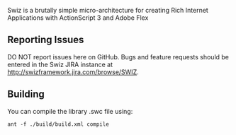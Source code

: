 Swiz is a brutally simple micro-architecture for creating Rich Internet Applications with ActionScript 3 and Adobe Flex

## Reporting Issues

DO NOT report issues here on GitHub. Bugs and feature requests should be entered in the Swiz JIRA instance at http://swizframework.jira.com/browse/SWIZ.

## Building

You can compile the library .swc file using:

	ant -f ./build/build.xml compile